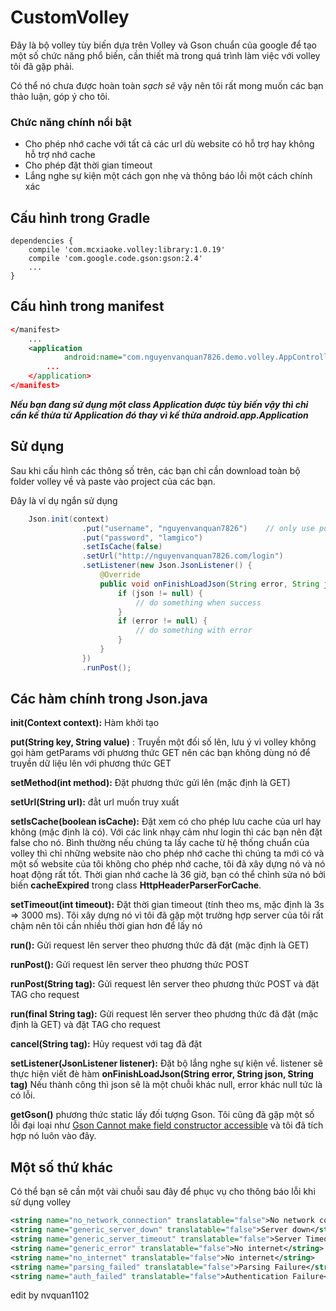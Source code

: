 # CustomVolley

Đây là bộ volley tùy biến dựa trên Volley và Gson chuẩn của google để tạo một số chức năng phổ biến, cần thiết mà trong quá trình làm việc với volley tôi đã gặp phải.

Có thể nó chưa được hoàn toàn _sạch sẽ_ vậy nên tôi rất mong muốn các bạn thảo luận, góp ý cho tôi.

### Chức năng chính nổi bật
* Cho phép nhớ cache với tất cả các url dù website có hỗ trợ hay không hỗ trợ nhớ cache
* Cho phép đặt thời gian timeout
* Lắng nghe sự kiện một cách gọn nhẹ và thông báo lỗi một cách chính xác

## Cấu hình trong Gradle

    dependencies {
    	compile 'com.mcxiaoke.volley:library:1.0.19'
    	compile 'com.google.code.gson:gson:2.4'
    	...
    }

## Cấu hình trong manifest

```xml
</manifest>
	...
 	<application
        	android:name="com.nguyenvanquan7826.demo.volley.AppController"
		...
	</application>
</manifest>
```
_**Nếu bạn đang sử dụng một class Application được tùy biến vậy thì chỉ cần kế thừa từ Application đó thay vì  kế thừa android.app.Application**_

## Sử dụng
Sau khi cấu hình các thông số trên, các bạn chỉ cần download toàn bộ folder volley về và paste vào project của các bạn.

Đây là ví dụ ngắn sử dụng 

```java
	Json.init(context)
                .put("username", "nguyenvanquan7826")    // only use put(key, value) when method is POST
                .put("password", "lamgico")
                .setIsCache(false)
                .setUrl("http://nguyenvanquan7826.com/login")
                .setListener(new Json.JsonListener() {
                    @Override
                    public void onFinishLoadJson(String error, String json, String tag) {
                        if (json != null) {
                            // do something when success
                        }
                        if (error != null) {
                            // do something with error
                        }
                    }
                })
                .runPost();
```

## Các hàm chính trong Json.java

**init(Context context):** Hàm khởi tạo

**put(String key, String value)** : Truyền một đối số lên, lưu ý vì volley không gọi hàm getParams với phương thức GET nên các bạn không dùng nó để truyền dữ liệu lên với phương thức GET 

**setMethod(int method):** Đặt phương thức gửi lên (mặc định là GET)

**setUrl(String url):** đẳt url muốn truy xuất

**setIsCache(boolean isCache):** Đặt xem có cho phép lưu cache của url hay không (mặc định là có). Với các link nhạy cảm như login thì các bạn nên đặt false cho nó. Bình thường nếu chúng ta lấy cache từ hệ thống chuẩn của volley thì chỉ những website nào cho phép nhớ cache thì chúng ta mới có và một số website của tôi không cho phép nhớ cache, tôi đã xây dựng nó và nó hoạt động rất tốt. Thời gian nhớ cache là 36 giờ, bạn có thể chỉnh sửa nó bởi biến **cacheExpired** trong class **HttpHeaderParserForCache**.

**setTimeout(int timeout):** Đặt thời gian timeout (tính theo ms, mặc định là 3s => 3000 ms). Tôi xây dựng nó vì tôi đã gặp một trường hợp server của tôi rất chậm nên tôi cần nhiều thời gian hơn để lấy nó

**run():** Gửi request lên server theo phương thức đã đặt (mặc định là GET)

**runPost():** Gửi request lên server theo phương thức POST

**runPost(String tag):** Gửi request lên server theo phương thức POST và đặt TAG cho request

**run(final String tag):** Gửi request lên server theo phương thức đã đặt (mặc định là GET) và đặt TAG cho request

**cancel(String tag):** Hủy request với tag đã đặt

**setListener(JsonListener listener):** Đặt bộ lắng nghe sự kiện về. listener sẽ thực hiện viết đè hàm 
**onFinishLoadJson(String error, String json, String tag)** Nếu thành công thì json sẽ là một chuỗi khác null, error khác null tức là có lỗi.

**getGson()** phương thức static lấy đối tượng Gson. Tôi cũng đã gặp một số lỗi đại loại như [Gson Cannot make field constructor accessible](http://www.nguyenvanquan7826.com/2016/03/06/android-fix-gson-cannot-make-field-constructor-accessible/) và tôi đã tích hợp nó luôn vào đây.

## Một số thứ khác
Có thể bạn sẽ cần một vài chuỗi sau đây để phục vụ cho thông báo lỗi khi sử dụng volley

```xml
<string name="no_network_connection" translatable="false">No network connection found</string>
<string name="generic_server_down" translatable="false">Server down</string>
<string name="generic_server_timeout" translatable="false">Server Timeout</string>
<string name="generic_error" translatable="false">No internet</string>
<string name="no_internet" translatable="false">No internet</string>
<string name="parsing_failed" translatable="false">Parsing Failure</string>
<string name="auth_failed" translatable="false">Authentication Failure</string>
```

edit by nvquan1102